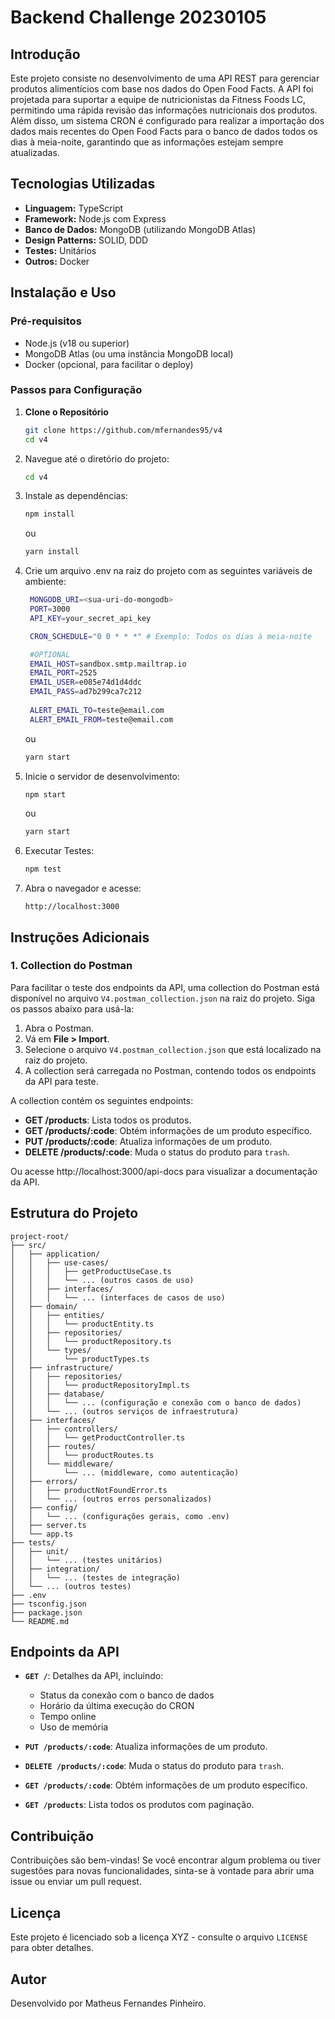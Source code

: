 
# Backend Challenge 20230105

## Introdução

Este projeto consiste no desenvolvimento de uma API REST para gerenciar produtos alimentícios com base nos dados do Open Food Facts. A API foi projetada para suportar a equipe de nutricionistas da Fitness Foods LC, permitindo uma rápida revisão das informações nutricionais dos produtos. Além disso, um sistema CRON é configurado para realizar a importação dos dados mais recentes do Open Food Facts para o banco de dados todos os dias à meia-noite, garantindo que as informações estejam sempre atualizadas.

## Tecnologias Utilizadas

- **Linguagem:** TypeScript
- **Framework:** Node.js com Express
- **Banco de Dados:** MongoDB (utilizando MongoDB Atlas)
- **Design Patterns:** SOLID, DDD
- **Testes:** Unitários
- **Outros:** Docker

## Instalação e Uso

### Pré-requisitos

- Node.js (v18 ou superior)
- MongoDB Atlas (ou uma instância MongoDB local)
- Docker (opcional, para facilitar o deploy)

### Passos para Configuração

1. **Clone o Repositório**

   ```bash
   git clone https://github.com/mfernandes95/v4
   cd v4
   ```

2. Navegue até o diretório do projeto:

   ```bash
   cd v4
   ```

3. Instale as dependências:

   ```bash
   npm install
   ```

   ou

   ```bash
   yarn install
   ```
4. Crie um arquivo .env na raiz do projeto com as seguintes variáveis de ambiente:

   ```bash
    MONGODB_URI=<sua-uri-do-mongodb>
    PORT=3000
    API_KEY=your_secret_api_key

    CRON_SCHEDULE="0 0 * * *" # Exemplo: Todos os dias à meia-noite

    #OPTIONAL
    EMAIL_HOST=sandbox.smtp.mailtrap.io
    EMAIL_PORT=2525
    EMAIL_USER=e085e74d1d4ddc
    EMAIL_PASS=ad7b299ca7c212
    
    ALERT_EMAIL_TO=teste@email.com
    ALERT_EMAIL_FROM=teste@email.com

   ```

   ou

   ```bash
   yarn start
   ```

5. Inicie o servidor de desenvolvimento:

   ```bash
   npm start
   ```

   ou

   ```bash
   yarn start
   ```
6. Executar Testes:

   ``` bash
   npm test
   ```

7. Abra o navegador e acesse:

   ```
   http://localhost:3000
   ```

## Instruções Adicionais

### 1. Collection do Postman

Para facilitar o teste dos endpoints da API, uma collection do Postman está disponível no arquivo `V4.postman_collection.json` na raiz do projeto. Siga os passos abaixo para usá-la:

1. Abra o Postman.
2. Vá em **File > Import**.
3. Selecione o arquivo `V4.postman_collection.json` que está localizado na raiz do projeto.
4. A collection será carregada no Postman, contendo todos os endpoints da API para teste.

A collection contém os seguintes endpoints:

- **GET /products**: Lista todos os produtos.
- **GET /products/:code**: Obtém informações de um produto específico.
- **PUT /products/:code**: Atualiza informações de um produto.
- **DELETE /products/:code**: Muda o status do produto para `trash`.

Ou acesse http://localhost:3000/api-docs para visualizar a documentação da API.

## Estrutura do Projeto

```plaintext
project-root/
├── src/
│   ├── application/
│   │   ├── use-cases/
│   │   │   ├── getProductUseCase.ts
│   │   │   └── ... (outros casos de uso)
│   │   ├── interfaces/
│   │   │   └── ... (interfaces de casos de uso)
│   ├── domain/
│   │   ├── entities/
│   │   │   └── productEntity.ts
│   │   ├── repositories/
│   │   │   └── productRepository.ts
│   │   └── types/
│   │       └── productTypes.ts
│   ├── infrastructure/
│   │   ├── repositories/
│   │   │   └── productRepositoryImpl.ts
│   │   ├── database/
│   │   │   └── ... (configuração e conexão com o banco de dados)
│   │   └── ... (outros serviços de infraestrutura)
│   ├── interfaces/
│   │   ├── controllers/
│   │   │   └── getProductController.ts
│   │   ├── routes/
│   │   │   └── productRoutes.ts
│   │   └── middleware/
│   │       └── ... (middleware, como autenticação)
│   ├── errors/
│   │   ├── productNotFoundError.ts
│   │   └── ... (outros erros personalizados)
│   ├── config/
│   │   └── ... (configurações gerais, como .env)
│   ├── server.ts
│   └── app.ts
├── tests/
│   ├── unit/
│   │   └── ... (testes unitários)
│   ├── integration/
│   │   └── ... (testes de integração)
│   └── ... (outros testes)
├── .env
├── tsconfig.json
├── package.json
└── README.md
```

## Endpoints da API

- **`GET /`**: Detalhes da API, incluindo:
  - Status da conexão com o banco de dados
  - Horário da última execução do CRON
  - Tempo online
  - Uso de memória

- **`PUT /products/:code`**: Atualiza informações de um produto.

- **`DELETE /products/:code`**: Muda o status do produto para `trash`.

- **`GET /products/:code`**: Obtém informações de um produto específico.

- **`GET /products`**: Lista todos os produtos com paginação.

## Contribuição

Contribuições são bem-vindas! Se você encontrar algum problema ou tiver sugestões para novas funcionalidades, sinta-se à vontade para abrir uma issue ou enviar um pull request.

## Licença

Este projeto é licenciado sob a licença XYZ - consulte o arquivo `LICENSE` para obter detalhes.

## Autor

Desenvolvido por Matheus Fernandes Pinheiro.
